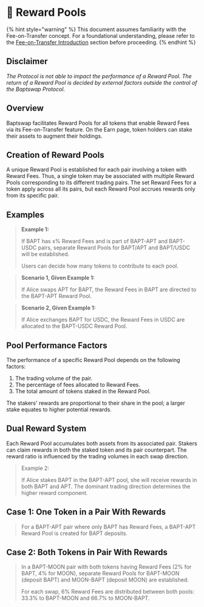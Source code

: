 # 🥩 Reward Pools

{% hint style="warning" %}
This document assumes familiarity with the Fee-on-Transfer concept. For a foundational understanding, please refer to the [Fee-on-Transfer Introduction](fee-on-transfer/) section before proceeding.
{% endhint %}

## Disclaimer

_The Protocol is not able to impact the performance of a Reward Pool. The return of a Reward Pool is decided by external factors outside the control of the Baptswap Protocol._

## Overview

Baptswap facilitates Reward Pools for all tokens that enable Reward Fees via its Fee-on-Transfer feature. On the Earn page, token holders can stake their assets to augment their holdings.

## Creation of Reward Pools

A unique Reward Pool is established for each pair involving a token with Reward Fees. Thus, a single token may be associated with multiple Reward Pools corresponding to its different trading pairs. The set Reward Fees for a token apply across all its pairs, but each Reward Pool accrues rewards only from its specific pair.

## Examples

> **Example 1:**
>
> If BAPT has x% Reward Fees and is part of BAPT-APT and BAPT-USDC pairs, separate Reward Pools for BAPT/APT and BAPT/USDC will be established.
>
> Users can decide how many tokens to contribute to each pool.

> **Scenario 1, Given Example 1:**
>
> If Alice swaps APT for BAPT, the Reward Fees in BAPT are directed to the BAPT-APT Reward Pool.

> **Scenario 2, Given Example 1:**
>
> If Alice exchanges BAPT for USDC, the Reward Fees in USDC are allocated to the BAPT-USDC Reward Pool.

## Pool Performance Factors

The performance of a specific Reward Pool depends on the following factors:

1. The trading volume of the pair.
2. The percentage of fees allocated to Reward Fees.
3. The total amount of tokens staked in the Reward Pool.

The stakers' rewards are proportional to their share in the pool; a larger stake equates to higher potential rewards.

## Dual Reward System

Each Reward Pool accumulates both assets from its associated pair. Stakers can claim rewards in both the staked token and its pair counterpart. The reward ratio is influenced by the trading volumes in each swap direction.

> Example 2:
>
> If Alice stakes BAPT in the BAPT-APT pool, she will receive rewards in both BAPT and APT. The dominant trading direction determines the higher reward component.

## Case 1: One Token in a Pair With Rewards&#x20;

> For a BAPT-APT pair where only BAPT has Reward Fees, a BAPT-APT Reward Pool is created for BAPT deposits.

## Case 2: Both Tokens in Pair With Rewards

> In a BAPT-MOON pair with both tokens having Reward Fees (2% for BAPT, 4% for MOON), separate Reward Pools for BAPT-MOON (deposit BAPT) and MOON-BAPT (deposit MOON) are established.
>
> For each swap, 6% Reward Fees are distributed between both pools: 33.3% to BAPT-MOON and 66.7% to MOON-BAPT.
